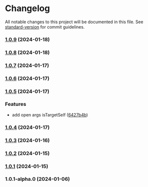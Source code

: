 # Changelog

All notable changes to this project will be documented in this file. See [standard-version](https://github.com/conventional-changelog/standard-version) for commit guidelines.

### [1.0.9](https://github.com/imagine10255/bear-window-launcher/compare/v1.0.8...v1.0.9) (2024-01-18)

### [1.0.8](https://github.com/imagine10255/bear-window-launcher/compare/v1.0.7...v1.0.8) (2024-01-18)

### [1.0.7](https://github.com/imagine10255/bear-window-launcher/compare/v1.0.6...v1.0.7) (2024-01-17)

### [1.0.6](https://github.com/imagine10255/bear-window-launcher/compare/v1.0.5...v1.0.6) (2024-01-17)

### [1.0.5](https://github.com/imagine10255/bear-window-launcher/compare/v1.0.4...v1.0.5) (2024-01-17)


### Features

* add open args isTargetSelf ([6427b4b](https://github.com/imagine10255/bear-window-launcher/commit/6427b4be83b8c0d87d5ef29242809b4c7be2d550))

### [1.0.4](https://github.com/imagine10255/bear-window-launcher/compare/v1.0.3...v1.0.4) (2024-01-17)

### [1.0.3](https://github.com/imagine10255/bear-window-launcher/compare/v1.0.2...v1.0.3) (2024-01-16)

### [1.0.2](https://github.com/imagine10255/bear-window-launcher/compare/v1.0.1...v1.0.2) (2024-01-15)

### [1.0.1](https://github.com/imagine10255/bear-window-launcher/compare/v1.0.1-alpha.0...v1.0.1) (2024-01-15)

### 1.0.1-alpha.0 (2024-01-06)
